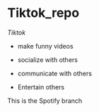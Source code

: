 # Tiktok_repo
*Tiktok*
- make funny videos

- socialize with others

- communicate with others

- Entertain others

This is the Spotify branch
